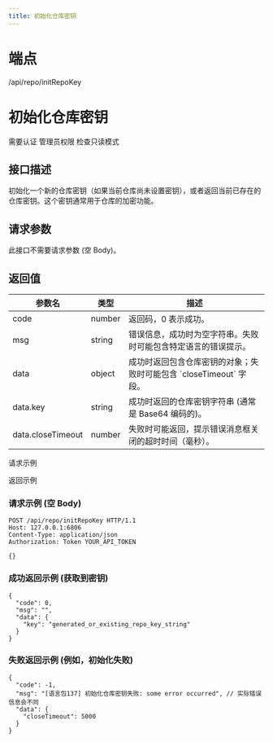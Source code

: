 ```yaml
---
title: 初始化仓库密钥
---
```

# 端点

/api/repo/initRepoKey

# 初始化仓库密钥

需要认证 管理员权限 检查只读模式

## 接口描述

初始化一个新的仓库密钥（如果当前仓库尚未设置密钥），或者返回当前已存在的仓库密钥。这个密钥通常用于仓库的加密功能。

## 请求参数

此接口不需要请求参数 (空 Body)。

## 返回值

| 参数名 | 类型 | 描述 |
| --- | --- | --- |
| code | number | 返回码，0 表示成功。 |
| msg | string | 错误信息，成功时为空字符串。失败时可能包含特定语言的错误提示。 |
| data | object | 成功时返回包含仓库密钥的对象；失败时可能包含 \`closeTimeout\` 字段。 |
| data.key | string | 成功时返回的仓库密钥字符串 (通常是 Base64 编码的)。 |
| data.closeTimeout | number | 失败时可能返回，提示错误消息框关闭的超时时间（毫秒）。 |

请求示例

返回示例

### 请求示例 (空 Body)

```
POST /api/repo/initRepoKey HTTP/1.1
Host: 127.0.0.1:6806
Content-Type: application/json
Authorization: Token YOUR_API_TOKEN

{}
```

### 成功返回示例 (获取到密钥)

```
{
  "code": 0,
  "msg": "",
  "data": {
    "key": "generated_or_existing_repo_key_string"
  }
}
```

### 失败返回示例 (例如，初始化失败)

```
{
  "code": -1,
  "msg": "[语言包137] 初始化仓库密钥失败: some error occurred", // 实际错误信息会不同
  "data": {
    "closeTimeout": 5000
  }
}
```

